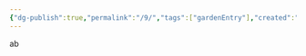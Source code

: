 ```yaml
---
{"dg-publish":true,"permalink":"/9/","tags":["gardenEntry"],"created":"2024-01-01T19:45:52.852+08:00","updated":"2024-01-06T15:14:20.934+08:00"}
---
```


ab